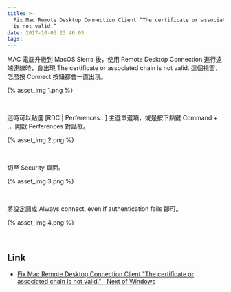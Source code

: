```yaml
---
title: >-
  Fix Mac Remote Desktop Connection Client “The certificate or associated chain
  is not valid.”
date: 2017-10-03 23:46:03
tags:
---
```


MAC 電腦升級到 MacOS Sierra 後，使用 Remote Desktop Connection 進行遠端連線時，會出現 The certificate or associated chain is not valid. 這個視窗，怎麼按 Connect 按鈕都會一直出現。  

<!-- More -->

{% asset_img 1.png %}

<br/>


這時可以點選 [RDC | Perferences...] 主選單選項，或是按下熱鍵 Command + ,，開啟 Perferences 對話框。  

{% asset_img 2.png %}

<br/>


切至 Security 頁面。  

{% asset_img 3.png %}

<br/>


將設定調成 Always connect, even if authentication fails 即可。  

{% asset_img 4.png %}

<br/>


Link
----
* [Fix Mac Remote Desktop Connection Client "The certificate or associated chain is not valid." | Next of Windows](https://www.nextofwindows.com/fix-mac-remote-desktop-the-certificate-or-associated-chain-is-not-valid)
